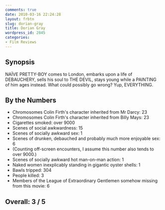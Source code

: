 ```yaml
---
comments: true
date: 2010-03-16 22:24:28
layout: frbtn
slug: dorian-gray
title: Dorian Gray
wordpress_id: 2845
categories:
- Film Reviews
---
```


Synopsis
--------

NAÏVE PRETTY-BOY comes to London, embarks upon a life of DEBAUCHERY, sells his soul to THE DEVIL, stays young while a PAINTING of him ages instead.  What could possibly go wrong?  Yup, EVERYTHING.

By the Numbers
--------------

* Chromosomes Colin Firth's character inherited from Mr Darcy: 23
* Chromosomes Colin Firth's character inherited from Billy Mays: 23
* Cigarettes smoked: over 9000
* Scenes of social awkwardness: 15
* Scenes of socially awkward sex: 1
* Scenes of drunken, debauched and probably much more enjoyable sex: 6
* (Counting off-screen encounters, I assume this number also tends to over 9000.)
* Scenes of socially awkward hot man-on-man action: 1
* Naked women inexplicably standing in gigantic oyster shells: 1
* Bawls tripped: 304
* People killed: 3
* Members of the League of Extraordinary Gentlemen somehow missing from this movie: 6

Overall: 3 / 5
--------------

